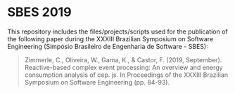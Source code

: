 # SBES 2019
This repository includes the files/projects/scripts used for the publication of the following paper during the XXXIII Brazilian Symposium on Software Engineering (Simpósio Brasileiro de Engenharia de Software - SBES):
> Zimmerle, C., Oliveira, W., Gama, K., & Castor, F. (2019, September). Reactive-based complex event processing: An overview and energy consumption analysis of cep. js. In Proceedings of the XXXIII Brazilian Symposium on Software Engineering (pp. 84-93).
